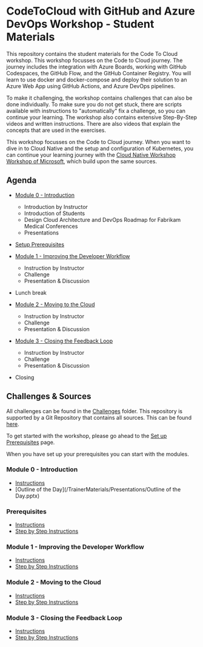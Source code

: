 # CodeToCloud with GitHub and Azure DevOps Workshop - Student Materials

This repository contains the student materials for the Code To Cloud workshop. This workshop focusses on the Code to Cloud journey. The journey includes the integration with Azure Boards, working with GitHub Codespaces, the GitHub Flow, and the GitHub Container Registry. You will learn to use docker and docker-compose and deploy their solution to an Azure Web App using GitHub Actions, and Azure DevOps pipelines.

To make it challenging, the workshop contains challenges that can also be done individually. To make sure you do not get stuck, there are scripts available with instructions to "automatically" fix a challenge, so you can continue your learning. The workshop also contains extensive Step-By-Step videos and written instructions. There are also videos that explain the concepts that are used in the exercises.

This workshop focusses on the Code to Cloud journey. When you want to dive in to Cloud Native and the setup and configuration of Kubernetes, you can continue your learning journey with the [Cloud Native Workshop Workshop of Microsoft](https://github.com/microsoft/Cloud-Native-In-a-Day), which build upon the same sources. 


## Agenda


 - [Module 0 - Introduction](/Challenges/Module0-Introduction/Introduction.md)
   - Introduction by Instructor
   - Introduction of Students
   - Design Cloud Architecture and DevOps Roadmap for Fabrikam Medical Conferences
   - Presentations

 - [Setup Prerequisites](/Challenges/Prerequisites/Readme.md)

 - [Module 1 - Improving the Developer Workflow](/Challenges/Module1-ImprovingDeveloperFlow/ImprovingDeveloperWorkflow.md)
   - Instruction by Instructor
   - Challenge
   - Presentation & Discussion

 - Lunch break

 - [Module 2 - Moving to the Cloud](/Challenges/Module2-MovingToTheCloud/MovingToTheCloud.md)
   - Instruction by Instructor
   - Challenge
   - Presentation & Discussion

 - [Module 3 - Closing the Feedback Loop](/Challenges/Module3-ClosingTheFeedbackLoop/ClosingTheFeedbackloop.md)
   - Instruction by Instructor
   - Challenge
   - Presentation & Discussion
 - Closing

## Challenges & Sources
All challenges can be found in the [Challenges](/Challenges/README.md) folder. This repository is supported by a Git Repository that contains all sources. This can be found [here](https://github.com/XpiritBV/CodeToCloud-Source). 

To get started with the workshop, please go ahead to the [Set up Prerequisites](/Challenges/Prequisites/Readme.md) page.

When you have set up your prerequisites you can start with the modules.

### Module 0 - Introduction
- [Instructions](Challenges/Module0-Introduction/Introduction.md)
- [Outline of the Day](/TrainerMaterials/Presentations/Outline of the Day.pptx)

### Prerequisites
- [Instructions](Challenges/Prerequisites/Readme.md)
- [Step by Step Instructions](Challenges/Module2-MovingToTheCloud/MovingToTheCloud.md)

### Module 1 - Improving the Developer Workflow
- [Instructions](Challenges/Module1-ImprovingDeveloperFlow/ImprovingDeveloperWorkflow.md)
- [Step by Step Instructions](Challenges/Module1-ImprovingDeveloperFlow/Step-By-Step/DEVWF-SBS-Readme.md)

### Module 2 - Moving to the Cloud
- [Instructions](Challenges/Module2-MovingToTheCloud/MovingToTheCloud.md)
- [Step by Step Instructions](Challenges/Module2-MovingToTheCloud/Step-By-Step/MOVECLOUD-SBS-Readme.md)

### Module 3 - Closing the Feedback Loop
- [Instructions](Challenges/Module3-ClosingTheFeedbackLoop/ClosingTheFeedbackloop.md)
- [Step by Step Instructions](Challenges/Module3-ClosingTheFeedbackLoop/Step-By-Step/CLOSELOOP-SBS-Readme.md)

